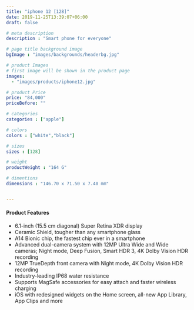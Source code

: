 ```yaml
---
title: "iphone 12 [128]"
date: 2019-11-25T13:39:07+06:00
draft: false

# meta description
description : "Smart phone for everyone"

# page title background image
bgImage : "images/backgrounds/headerbg.jpg"

# product Images
# first image will be shown in the product page
images:
  - "images/products/iphone12.jpg"

# product Price
price: "84,000"
priceBefore: ""

# categories
categories : ["apple"]

# colors 
colors : ["white","black"]

# sizes
sizes : [128]

# weight
productWeight : "164 G"

# dimentions
dimensions : "146.70 x 71.50 x 7.40 mm"


---
```


#### Product Features

* 6.1-inch (15.5 cm diagonal) Super Retina XDR display
* Ceramic Shield, tougher than any smartphone glass
* A14 Bionic chip, the fastest chip ever in a smartphone
* Advanced dual-camera system with 12MP Ultra Wide and Wide cameras; Night mode, Deep Fusion, Smart HDR 3, 4K Dolby  Vision HDR recording
* 12MP TrueDepth front camera with Night mode, 4K Dolby Vision HDR recording
* Industry-leading IP68 water resistance
* Supports MagSafe accessories for easy attach and faster wireless charging
* iOS with redesigned widgets on the Home screen, all-new App Library, App Clips and more